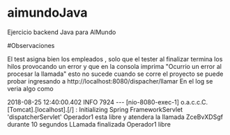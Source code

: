# aimundoJava
Ejercicio backend Java para AlMundo


#Observaciones
 
 El test asigna bien los empleados , solo que el tester al finalizar termina los hilos provocando un error y que en la consola imprima
 "Ocurrio un error al procesar la llamada" esto no sucede cuando se corre el proyecto se puede probar ingresando a 
 http://localhost:8080/dispacher/llamar 
 En el log se veria algo como
 
 2018-08-25 12:40:00.402  INFO 7924 --- [nio-8080-exec-1] o.a.c.c.C.[Tomcat].[localhost].[/]       : Initializing Spring FrameworkServlet 'dispatcherServlet'
Operador1 esta libre y atendera la llamada ZceBvXDSgf durante 10 segundos
LLamada finalizada Operador1 libre

 
 
